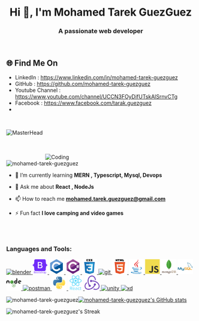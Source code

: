 <h1 align="center">Hi 👋, I'm Mohamed Tarek GuezGuez</h1>
<h3 align="center">A passionate web developer</h3>

<br />

## 🌐 Find Me On
- LinkedIn : https://www.linkedin.com/in/mohamed-tarek-guezguez
- GitHub : https://github.com/mohamed-tarek-guezguez
- Youtube Channel : https://www.youtube.com/channel/UCCN3FOyDifUTskAlSrnvCTg
- Facebook : https://www.facebook.com/tarak.guezguez
- 
<br />

![MasterHead](http://www.atozgeeks.co.in/wp-content/uploads/2020/07/website-design-in-india-1.gif)

<br />
<br />
 
<img align="right" alt="Coding" width="400" src="https://c.tenor.com/NOYF3f82b_gAAAAC/programmer.gif" />
 
<p align="left"> <img src="https://komarev.com/ghpvc/?username=mohamed-tarek-guezguez&label=Profile%20views&color=0e75b6&style=flat" alt="mohamed-tarek-guezguez" /> </p>
 
- 🌱 I’m currently learning **MERN , Typescript, Mysql, Devops**
 
- 💬 Ask me about **React , NodeJs**
 
- 📫 How to reach me **mohamed.tarek.guezguez@gmail.com**
 
- ⚡ Fun fact **I love camping and video games**

 <br />
 <br />
 
<h3 align="left">Languages and Tools:</h3>
<p align="left"> <a href="https://www.blender.org/" target="_blank" rel="noreferrer"> <img src="https://download.blender.org/branding/community/blender_community_badge_white.svg" alt="blender" width="40" height="40"/> </a> <a href="https://getbootstrap.com" target="_blank" rel="noreferrer"> <img src="https://raw.githubusercontent.com/devicons/devicon/master/icons/bootstrap/bootstrap-plain-wordmark.svg" alt="bootstrap" width="40" height="40"/> </a> <a href="https://www.cprogramming.com/" target="_blank" rel="noreferrer"> <img src="https://raw.githubusercontent.com/devicons/devicon/master/icons/c/c-original.svg" alt="c" width="40" height="40"/> </a> <a href="https://www.w3schools.com/cs/" target="_blank" rel="noreferrer"> <img src="https://raw.githubusercontent.com/devicons/devicon/master/icons/csharp/csharp-original.svg" alt="csharp" width="40" height="40"/> </a> <a href="https://www.w3schools.com/css/" target="_blank" rel="noreferrer"> <img src="https://raw.githubusercontent.com/devicons/devicon/master/icons/css3/css3-original-wordmark.svg" alt="css3" width="40" height="40"/> </a> <a href="https://git-scm.com/" target="_blank" rel="noreferrer"> <img src="https://www.vectorlogo.zone/logos/git-scm/git-scm-icon.svg" alt="git" width="40" height="40"/> </a> <a href="https://www.w3.org/html/" target="_blank" rel="noreferrer"> <img src="https://raw.githubusercontent.com/devicons/devicon/master/icons/html5/html5-original-wordmark.svg" alt="html5" width="40" height="40"/> </a> <a href="https://www.java.com" target="_blank" rel="noreferrer"> <img src="https://raw.githubusercontent.com/devicons/devicon/master/icons/java/java-original.svg" alt="java" width="40" height="40"/> </a> <a href="https://developer.mozilla.org/en-US/docs/Web/JavaScript" target="_blank" rel="noreferrer"> <img src="https://raw.githubusercontent.com/devicons/devicon/master/icons/javascript/javascript-original.svg" alt="javascript" width="40" height="40"/> </a> <a href="https://www.mongodb.com/" target="_blank" rel="noreferrer"> <img src="https://raw.githubusercontent.com/devicons/devicon/master/icons/mongodb/mongodb-original-wordmark.svg" alt="mongodb" width="40" height="40"/> </a> <a href="https://www.mysql.com/" target="_blank" rel="noreferrer"> <img src="https://raw.githubusercontent.com/devicons/devicon/master/icons/mysql/mysql-original-wordmark.svg" alt="mysql" width="40" height="40"/> </a> <a href="https://nodejs.org" target="_blank" rel="noreferrer"> <img src="https://raw.githubusercontent.com/devicons/devicon/master/icons/nodejs/nodejs-original-wordmark.svg" alt="nodejs" width="40" height="40"/> </a> <a href="https://postman.com" target="_blank" rel="noreferrer"> <img src="https://www.vectorlogo.zone/logos/getpostman/getpostman-icon.svg" alt="postman" width="40" height="40"/> </a> <a href="https://www.python.org" target="_blank" rel="noreferrer"> <img src="https://raw.githubusercontent.com/devicons/devicon/master/icons/python/python-original.svg" alt="python" width="40" height="40"/> </a> <a href="https://reactjs.org/" target="_blank" rel="noreferrer"> <img src="https://raw.githubusercontent.com/devicons/devicon/master/icons/react/react-original-wordmark.svg" alt="react" width="40" height="40"/> </a> <a href="https://redux.js.org" target="_blank" rel="noreferrer"> <img src="https://raw.githubusercontent.com/devicons/devicon/master/icons/redux/redux-original.svg" alt="redux" width="40" height="40"/> </a> <a href="https://unity.com/" target="_blank" rel="noreferrer"> <img src="https://www.vectorlogo.zone/logos/unity3d/unity3d-icon.svg" alt="unity" width="40" height="40"/> </a> <a href="https://www.adobe.com/products/xd.html" target="_blank" rel="noreferrer"> <img src="https://cdn.worldvectorlogo.com/logos/adobe-xd.svg" alt="xd" width="40" height="40"/> </a> </p>
 
<p><img align="left" src="https://github-readme-stats.vercel.app/api/top-langs?username=mohamed-tarek-guezguez&show_icons=true&locale=en&layout=compact" alt="mohamed-tarek-guezguez" /></p>
 
[![mohamed-tarek-guezguez's GitHub stats](https://github-readme-stats.vercel.app/api?username=mohamed-tarek-guezguez&count_private=true&include_all_commits=true)](https://github.com/anuraghazra/github-readme-stats)
 
 
![mohamed-tarek-guezguez's Streak](https://github-readme-streak-stats.herokuapp.com/?user=mohamed-tarek-guezguez&theme=vue&hide_border=true)
